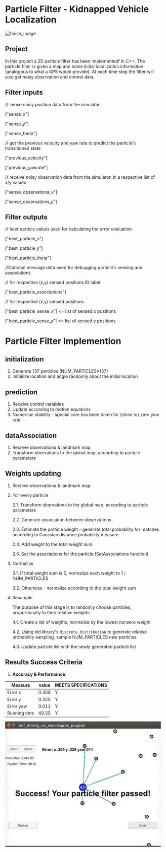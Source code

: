 # Particle Filter - Kidnapped Vehicle Localization

![finish_image](./images/video.gif)

## Project 
In this project a 2D particle filter has been implementedf in C++. The particle filter is given a map and some initial localization information (analogous to what a GPS would provide). At each time step the filter will also get noisy observation and control data.

## Filter inputs

// sense noisy position data from the simulator

["sense_x"]

["sense_y"]

["sense_theta"]

// get the previous velocity and yaw rate to predict the particle's transitioned state

["previous_velocity"]

["previous_yawrate"]

// receive noisy observation data from the simulator, in a respective list of x/y values

["sense_observations_x"]

["sense_observations_y"]


## Filter outputs

// best particle values used for calculating the error evaluation

["best_particle_x"]

["best_particle_y"]

["best_particle_theta"]

//Optional message data used for debugging particle's sensing and associations

// for respective (x,y) sensed positions ID label

["best_particle_associations"]

// for respective (x,y) sensed positions

["best_particle_sense_x"] <= list of sensed x positions

["best_particle_sense_y"] <= list of sensed y positions


# Particle Filter Implemention

## initialization

1. Generate 137 particles (NUM_PARTICLES=137)
2. Initialize location and angle randomly about the initial location


## prediction

1. Receive control variables
2. Update according to motion equations
3. Numerical stability - special care has been taken for (close to) zero yaw rate

## dataAssociation

1. Recieve observations & landmark map
2. Transform obervations to the global map, according to particle parameters


## Weights updating

1. Recieve observations & landmark map
2. For every particle

    2.1. Transform obervations to the global map, according to particle parameters

    2.2. Generate association between observations
    
    2.3. Estimate the particle weight - generate total probability for matches according to Gaussian distance probability measure
    
    2.4. Add weight to the total weight sum
    
    2.5. Set the associations for the particle (SetAssociations function)

3. Normalize
    
    3.1. If total weight sum is 0, normalize each weight to 1 / NUM_PARTICLES

    3.2. Otherwise - normalize according to the total weight sum

4. Resample

    The purpose of this stage is to randomly choose particles, proportionally to their relative weights.

    4.1. Create a list of weights, normalize by the lowest nonzero weight

    4.2. Using std library's ```discrete_distribution``` to generate relative probability sampling, sample NUM_PARTICLES new particles

    4.3. Update particle list with the newly generated particle list



## Results Success Criteria


1. **Accuracy & Performance**: 

| Measure  | value   | MEETS SPECIFICATIONS |
|---|---|---|
| Error x | 0.309    | Y |
| Error y | 0.325   | Y |
| Error yaw | 0.011 | Y |
| Running time | 49.30 | Y|



![finish_image](./images/finish.jpg)

